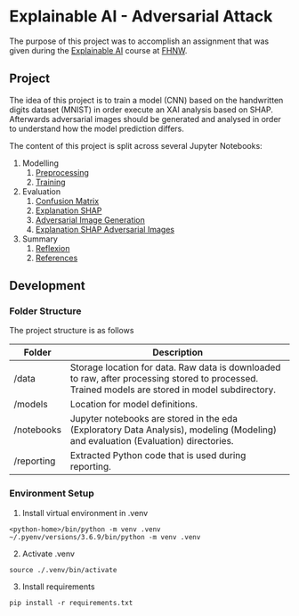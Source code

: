 # Explainable AI - Adversarial Attack

The purpose of this project was to accomplish an assignment that was given during the
[Explainable AI](https://www.fhnw.ch/de/weiterbildung/technik/explainable-ai) course at
[FHNW](https://www.fhnw.ch).

## Project

The idea of this project is to train a model (CNN) based on the handwritten digits dataset (MNIST) in order execute an 
XAI analysis based on SHAP. Afterwards adversarial images should be generated and analysed in order to understand
how the model prediction differs.

The content of this project is split across several Jupyter Notebooks:
1. Modelling
   1. [Preprocessing](./notebook/modeling/00_preprocessing.ipynb)
   2. [Training](./notebook/modeling/01_train_model.ipynb)
2. Evaluation
   1. [Confusion Matrix](./notebook/evaluation/01_confusion_matrix.ipynb)
   2. [Explanation SHAP](./notebook/evaluation/02_explain_shap_original.ipynb)
   3. [Adversarial Image Generation](./notebook/evaluation/03_adversarial_images_generation_fgsm.ipynb)
   4. [Explanation SHAP Adversarial Images](./notebook/evaluation/04_explain_shap_adversarial_images.ipynb)
3. Summary
   1. [Reflexion](./notebook/summary/01_reflexion.ipynb)
   2. [References](./notebook/summary/02_references.ipynb)

## Development

###  Folder Structure
The project structure is as follows

| Folder         | Description                                                                                                                                      |
|----------------|--------------------------------------------------------------------------------------------------------------------------------------------------|
| /data          | Storage location for data. Raw data is downloaded to raw, after processing stored to processed. Trained models are stored in model subdirectory. |
| /models        | Location for model definitions.                                                                                                                  |
| /notebooks     | Jupyter notebooks are stored in the eda (Exploratory Data Analysis), modeling (Modeling) and evaluation (Evaluation) directories.                |
| /reporting     | Extracted Python code that is used during reporting.                                                                                             |


### Environment Setup

1. Install virtual environment in .venv

```
<python-home>/bin/python -m venv .venv
~/.pyenv/versions/3.6.9/bin/python -m venv .venv
```

2. Activate .venv

```
source ./.venv/bin/activate
```

3. Install requirements

```
pip install -r requirements.txt 
```
